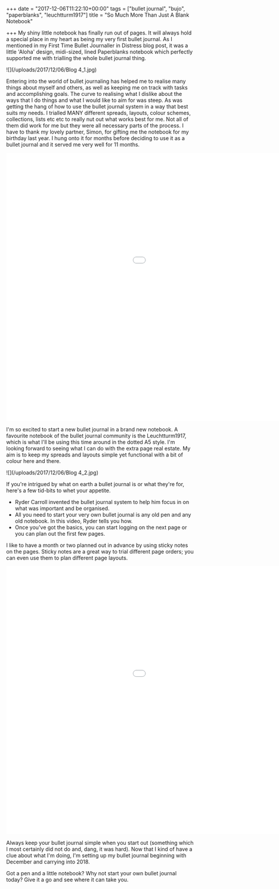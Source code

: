 +++
date = "2017-12-06T11:22:10+00:00"
tags = ["bullet journal", "bujo", "paperblanks", "leuchtturm1917"]
title = "So Much More Than Just A Blank Notebook"

+++
My shiny little notebook has finally run out of pages. It will always hold a special place in my heart as being my very first bullet journal. As I mentioned in my First Time Bullet Journaller in Distress blog post, it was a little 'Aloha' design, midi-sized, lined Paperblanks notebook which perfectly supported me with trialling the whole bullet journal thing.

![](/uploads/2017/12/06/Blog 4_1.jpg)

Entering into the world of bullet journaling has helped me to realise many things about myself and others, as well as keeping me on track with tasks and accomplishing goals. The curve to realising what I dislike about the ways that I do things and what I would like to aim for was steep. As was getting the hang of how to use the bullet journal system in a way that best suits my needs. I trialled MANY different spreads, layouts, colour schemes, collections, lists etc etc to really nut out what works best for me. Not all of them did work for me but they were all necessary parts of the process. I have to thank my lovely partner, Simon, for gifting me the notebook for my birthday last year. I hung onto it for months before deciding to use it as a bullet journal and it served me very well for 11 months.

<iframe src='[https://gfycat.com/ifr/PointedImpassionedCaterpillar](https://gfycat.com/ifr/PointedImpassionedCaterpillar "https://gfycat.com/ifr/PointedImpassionedCaterpillar")' frameborder='0' scrolling='no' width='1280' height='720' allowfullscreen></iframe>

I'm so excited to start a new bullet journal in a brand new notebook. A favourite notebook of the bullet journal community is the Leuchtturm1917, which is what I'll be using this time around in the dotted A5 style. I'm looking forward to seeing what I can do with the extra page real estate. My aim is to keep my spreads and layouts simple yet functional with a bit of colour here and there.

![](/uploads/2017/12/06/Blog 4_2.jpg)

If you're intrigued by what on earth a bullet journal is or what they're for, here's a few tid-bits to whet your appetite.

* Ryder Carroll invented the bullet journal system to help him focus in on what was important and be organised.
* All you need to start your very own bullet journal is any old pen and any old notebook. In this video, Ryder tells you how.
* Once you've got the basics, you can start logging on the next page or you can plan out the first few pages.

I like to have a month or two planned out in advance by using sticky notes on the pages. Sticky notes are a great way to trial different page orders; you can even use them to plan different page layouts.

<iframe src='[https://gfycat.com/ifr/GlossyHarmlessDonkey](https://gfycat.com/ifr/GlossyHarmlessDonkey "https://gfycat.com/ifr/GlossyHarmlessDonkey")' frameborder='0' scrolling='no' width='1280' height='720' allowfullscreen></iframe>

Always keep your bullet journal simple when you start out (something which I most certainly did not do and, dang, it was hard). Now that I kind of have a clue about what I'm doing, I'm setting up my bullet journal beginning with December and carrying into 2018.

Got a pen and a little notebook? Why not start your own bullet journal today? Give it a go and see where it can take you.